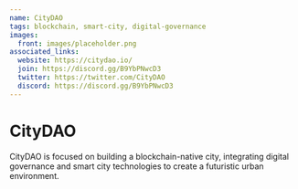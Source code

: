 ```yaml
---
name: CityDAO
tags: blockchain, smart-city, digital-governance
images:
  front: images/placeholder.png
associated_links:
  website: https://citydao.io/
  join: https://discord.gg/B9YbPNwcD3
  twitter: https://twitter.com/CityDAO
  discord: https://discord.gg/B9YbPNwcD3
---
```


# CityDAO

CityDAO is focused on building a blockchain-native city, integrating digital governance and smart city technologies to create a futuristic urban environment.